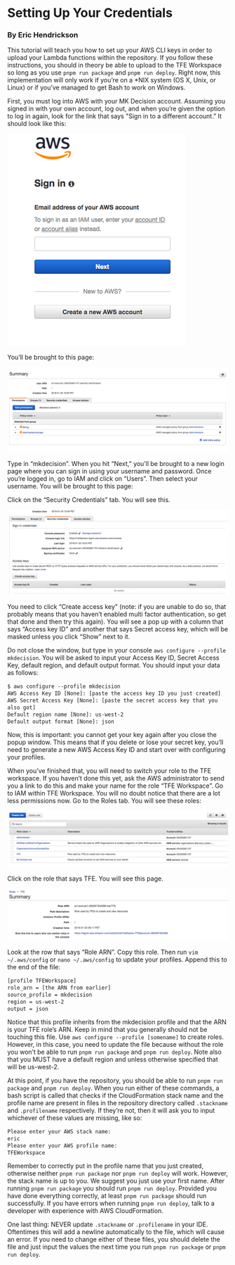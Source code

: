 # Setting Up Your Credentials

### By Eric Hendrickson

This tutorial will teach you how to set up your AWS CLI keys in order to upload your Lambda functions within the repository. If you follow these instructions, you should in theory be able to upload to the TFE Workspace so long as you use `pnpm run package` and `pnpm run deploy`. Right now, this implementation will only work if you’re on a \*NIX system (OS X, Unix, or Linux) or if you’ve managed to get Bash to work on Windows.

First, you must log into AWS with your MK Decision account. Assuming you signed in with your own account, log out, and when you’re given the option to log in again, look for the link that says "Sign in to a different account.” It should look like this:

![alt text](images/image2.png)

You’ll be brought to this page:

![alt text](images/image5.png)

Type in “mkdecision”. When you hit “Next,” you’ll be brought to a new login page where you can sign in using your username and password. Once you’re logged in, go to IAM and click on “Users”. Then select your username. You will be brought to this page:

Click on the “Security Credentials” tab. You will see this.

![alt text](images/image4.png)

You need to click “Create access key” (note: if you are unable to do so, that probably means that you haven’t enabled multi factor authentication, so get that done and then try this again). You will see a pop up with a column that says “Access key ID” and another that says Secret access key, which will be masked unless you click “Show” next to it.

Do not close the window, but type in your console `aws configure --profile mkdecision`. You will be asked to input your Access Key ID, Secret Access Key, default region, and default output format. You should input your data as follows:

	$ aws configure --profile mkdecision
	AWS Access Key ID [None]: [paste the access key ID you just created]
	AWS Secret Access Key [None]: [paste the secret access key that you also got]
	Default region name [None]: us-west-2
	Default output format [None]: json

Now, this is important: you cannot get your key again after you close the popup window. This means that if you delete or lose your secret key, you’ll need to generate a new AWS Access Key ID and start over with configuring your profiles.

When you’ve finished that, you will need to switch your role to the TFE workspace. If you haven’t done this yet, ask the AWS administrator to send you a link to do this and make your name for the role “TFE Workspace”. Go to IAM within TFE Workspace. You will no doubt notice that there are a lot less permissions now. Go to the Roles tab. You will see these roles:

![alt text](images/image1.png)

Click on the role that says TFE. You will see this page.

![alt text](images/image6.png)

Look at the row that says “Role ARN”. Copy this role. Then run `vim ~/.aws/config` or `nano ~/.aws/config` to update your profiles. Append this to the end of the file:

    [profile TFEWorkspace]
    role_arn = [the ARN from earlier]
    source_profile = mkdecision
    region = us-west-2
    output = json

Notice that this profile inherits from the mkdecision profile and that the ARN is your TFE role’s ARN. Keep in mind that you generally should not be touching this file. Use `aws configure --profile [somename]` to create roles. However, in this case, you need to update the file because without the role you won’t be able to run `pnpm run package` and `pnpm run deploy`. Note also that you MUST have a default region and unless otherwise specified that will be us-west-2.

At this point, if you have the repository, you should be able to run `pnpm run package` and `pnpm run deploy`. When you run either of these commands, a bash script is called that checks if the CloudFormation stack name and the profile name are present in files in the repository directory called `.stackname` and `.profilename` respectively. If they’re not, then it will ask you to input whichever of these values are missing, like so:

    Please enter your AWS stack name:
    eric
    Please enter your AWS profile name:
    TFEWorkspace

Remember to correctly put in the profile name that you just created, otherwise neither `pnpm run package` nor `pnpm run deploy` will work. However, the stack name is up to you. We suggest you just use your first name. After running `pnpm run package` you should run `pnpm run deploy`. Provided you have done everything correctly, at least `pnpm run package` should run successfully. If you have errors when running `pnpm run deploy`, talk to a developer with experience with AWS CloudFormation.

One last thing: NEVER update `.stackname` or `.profilename` in your IDE. Oftentimes this will add a newline automatically to the file, which will cause an error. If you need to change either of these files, you should delete the file and just input the values the next time you run `pnpm run package` or `pnpm run deploy`.
